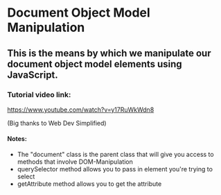 # Document Object Model Manipulation

## This is the means by which we manipulate our document object model elements using JavaScript.

### Tutorial video link:

https://www.youtube.com/watch?v=y17RuWkWdn8

(Big thanks to Web Dev Simplified)

#### Notes:

- The "document" class is the parent class that will give you access to methods that involve DOM-Manipulation
- querySelector method allows you to pass in element you're trying to select
- getAttribute method allows you to get the attribute
